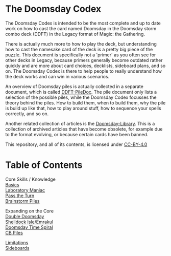 # The Doomsday Codex

The Doomsday Codex is intended to be the most complete and up to date work on how to 
cast the card named Doomsday in the Doomsday storm combo deck (DDFT) in the Legacy format of 
Magic: the Gathering.

There is actually much more to how to play the deck, but understanding how to cast the namesake 
card of the deck is a pretty big piece of the puzzle. This document is specifically not a 'primer' as 
you often see for other decks in Legacy, because primers generally become outdated 
rather quickly and are more about card choices, decklists, sideboard plans, and so 
on. The Doomsday Codex is there to help people to really understand how the deck 
works and can win in various scenarios.

An overview of Doomsday piles is actually collected in a separate document, which is 
called [DDFT-PileDoc](https://github.com/Bennotsi-MTG/DDFT-PileDoc). The pile 
document only lists a selection of the possible piles, while the Doomsday Codex 
focusses the theory behind the piles. How to build them, when to build them, why the 
pile is build up like that, how to play around stuff, how to sequence your spells 
correctly, and so on.

Another related collection of articles is the 
[Doomsday-Library](https://github.com/Bennotsi-MTG/Doomsday-Library). This is a 
collection of archived articles that have become obsolete, for example due to the 
format evolving, or because certain cards have been banned.

This repository, and all of its contents, is licensed under [CC-BY-4.0](https://creativecommons.org/licenses/by/4.0/)

# Table of Contents

Core Skills / Knowledge    
[Basics](https://github.com/Bennotsi-MTG/Doomsday-Codex/blob/master/basics.md)  
[Laboratory Maniac](https://github.com/Bennotsi-MTG/Doomsday-Codex/blob/master/laboratory-maniac.md)  
[Pass the Turn](https://github.com/Bennotsi-MTG/Doomsday-Codex/blob/master/pass-the-turn.md)  
[Brainstorm Piles]()   

Expanding on the Core    
[Double Doomsday](https://github.com/Bennotsi-MTG/Doomsday-Codex/blob/master/double-doomsday.md)  
[Shelldock Isle/Emrakul](https://github.com/Bennotsi-MTG/Doomsday-Codex/blob/master/shelldock-emrakul.md)  
[Doomsday Time Spiral](https://github.com/Bennotsi-MTG/Doomsday-Codex/blob/master/doomsday-timespiral.md)   
[CB Piles](https://github.com/Doishy/Doomsday-Codex/blob/Restructure/cb-piles.md)   

[Limitations](https://github.com/Doishy/Doomsday-Codex/blob/Restructure/limits/limitations_index.md)  
[Sideboards](https://github.com/Doishy/Doomsday-Codex/blob/Restructure/sb/sideboards_index.md)   
